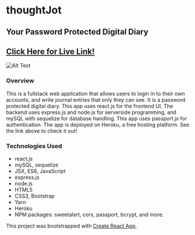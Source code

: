 # thoughtJot
## Your Password Protected Digital Diary  

## [Click Here for Live Link!](https://www.google.com)

![Alt Text](https://media.giphy.com/media/lzo6kkN469WuXr8Nqv/giphy.gif)

### Overview
This is a fullstack web application that allows users to login in to their own accounts, and write journal entries that only they can see. It is a password protected digital diary. This app uses react.js for the frontend UI. The backend uses express.js and node.js for serverside programming, and mySQL with sequelize for database handling. This app uses passport.js for authentication. The app is deployed on Heroku, a free hosting platform. See the link above to check it out!

### Technologies Used
- react.js
- mySQL, sequelize 
- JSX, ES6, JavaScript
- express.js
- node.js
- HTML5
- CSS3, Bootstrap
- Yarn 
- Heroku 
- NPM packages: sweetalert, cors, passport, bcrypt, and more. 



This project was bootstrapped with [Create React App](https://github.com/facebookincubator/create-react-app).
